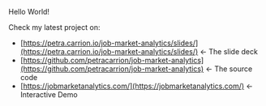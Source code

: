 Hello World!

Check my latest project on:

* [https://petra.carrion.io/job-market-analytics/slides/](https://petra.carrion.io/job-market-analytics/slides/) ← The slide deck
* [https://github.com/petracarrion/job-market-analytics](https://github.com/petracarrion/job-market-analytics) ← The source code
* [https://jobmarketanalytics.com/](https://jobmarketanalytics.com/) ← Interactive Demo
